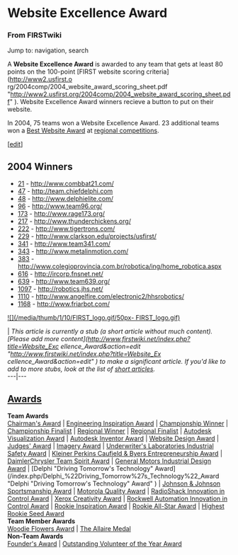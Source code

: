 # Website Excellence Award

### From FIRSTwiki

Jump to: navigation, search

  
A **Website Excellence Award** is awarded to any team that gets at least 80
points on the 100-point [FIRST website scoring criteria](http://www2.usfirst.o
rg/2004comp/2004_website_award_scoring_sheet.pdf
"http://www2.usfirst.org/2004comp/2004_website_award_scoring_sheet.pdf" ).
Website Excellence Award winners recieve a button to put on their website.

In 2004, 75 teams won a Website Excellence Award. 23 additional teams won a
[Best Website Award](/index.php/Best_Website_Award "Best Website Award" ) at
[regional competitions](/index.php/Regional "Regional" ).

[[edit](/index.php?title=Website_Excellence_Award&action=edit&section=1 "Edit
section: 2004 Winners" )]

## 2004 Winners

  * [21](/index.php/21 "21" ) \- <http://www.combbat21.com/>
  * [47](/index.php/47 "47" ) \- <http://team.chiefdelphi.com>
  * [48](/index.php/48 "48" ) \- <http://www.delphielite.com/>
  * [96](/index.php/96 "96" ) \- <http://www.team96.org/>
  * [173](/index.php/173 "173" ) \- <http://www.rage173.org/>
  * [217](/index.php/217 "217" ) \- <http://www.thunderchickens.org/>
  * [222](/index.php/222 "222" ) \- <http://www.tigertrons.com/>
  * [229](/index.php/229 "229" ) \- <http://www.clarkson.edu/projects/usfirst/>
  * [341](/index.php/341 "341" ) \- <http://www.team341.com/>
  * [343](/index.php/343 "343" ) \- <http://www.metalinmotion.com/>
  * [383](/index.php/383 "383" ) \- <http://www.colegioprovincia.com.br/robotica/ing/home_robotica.aspx>
  * [616](/index.php/616 "616" ) \- <http://ircorp.fnsnet.net/>
  * [639](/index.php/639 "639" ) \- <http://www.team639.org/>
  * [1097](/index.php/1097 "1097" ) \- <http://robotics.jhs.net/>
  * [1110](/index.php/1110 "1110" ) \- <http://www.angelfire.com/electronic2/hhsrobotics/>
  * [1168](/index.php/1168 "1168" ) \- <http://www.friarbot.com/>

[![](/media/thumb/1/10/FIRST_logo.gif/50px-
FIRST_logo.gif)](/index.php/Image:FIRST_logo.gif "" )

|  _This article is currently a stub (a short article without much content).
[Please add more content](http://www.firstwiki.net/index.php?title=Website_Exc
ellence_Award&action=edit "http://www.firstwiki.net/index.php?title=Website_Ex
cellence_Award&action=edit" ) to make a significant article. If you'd like to
add to more stubs, look at the list of [short
articles](/index.php/Special:Shortpages "Special:Shortpages" )._  
---|---  
  
  

[Awards](/index.php/Awards "Awards" )  
---  
**Team Awards**   
[Chairman's Award](/index.php/Chairman%27s_Award "Chairman's Award" ) |
[Engineering Inspiration Award](/index.php/Engineering_Inspiration_Award
"Engineering Inspiration Award" ) | [Championship
Winner](/index.php/Championship_Winner "Championship Winner" ) | [Championship
Finalist](/index.php/Championship_Finalist "Championship Finalist" ) |
[Regional Winner](/index.php/Regional_Winner "Regional Winner" ) | [Regional
Finalist](/index.php/Regional_Finalist "Regional Finalist" ) | [Autodesk
Visualization Award](/index.php/Autodesk_Visualization_Award "Autodesk
Visualization Award" ) | [Autodesk Inventor
Award](/index.php/Autodesk_Inventor_Award "Autodesk Inventor Award" ) |
[Website Design Award](/index.php/Website_Design_Award "Website Design Award"
) | [Judges' Award](/index.php/Judges%27_Award "Judges' Award" ) | [Imagery
Award](/index.php/Imagery_Award "Imagery Award" ) | [Underwriter's
Laboratories Industrial Safety
Award](/index.php/Underwriter%27s_Laboratories_Industrial_Safety_Award
"Underwriter's Laboratories Industrial Safety Award" ) | [Kleiner Perkins
Caufield &amp; Byers Entrepreneurship
Award](/index.php/Kleiner_Perkins_Caufield_%26_Byers_Entrepreneurship_Award
"Kleiner Perkins Caufield & Byers Entrepreneurship Award" ) | [DaimlerChrysler
Team Spirit Award](/index.php/DaimlerChrysler_Team_Spirit_Award
"DaimlerChrysler Team Spirit Award" ) | [General Motors Industrial Design
Award](/index.php/General_Motors_Industrial_Design_Award "General Motors
Industrial Design Award" ) | [Delphi "Driving Tomorrow's Technology"
Award](/index.php/Delphi_%22Driving_Tomorrow%27s_Technology%22_Award "Delphi
"Driving Tomorrow's Technology" Award" ) | [Johnson &amp; Johnson
Sportsmanship Award](/index.php/Johnson_%26_Johnson_Sportsmanship_Award
"Johnson & Johnson Sportsmanship Award" ) | [Motorola Quality
Award](/index.php/Motorola_Quality_Award "Motorola Quality Award" ) |
[RadioShack Innovation in Control
Award](/index.php/RadioShack_Innovation_in_Control_Award "RadioShack
Innovation in Control Award" ) | [Xerox Creativity
Award](/index.php/Xerox_Creativity_Award "Xerox Creativity Award" ) |
[Rockwell Automation Innovation in Control
Award](/index.php/Rockwell_Automation_Innovation_in_Control_Award "Rockwell
Automation Innovation in Control Award" ) | [Rookie Inspiration
Award](/index.php/Rookie_Inspiration_Award "Rookie Inspiration Award" ) |
[Rookie All-Star Award](/index.php/Rookie_All-Star_Award "Rookie All-Star
Award" ) | [Highest Rookie Seed Award](/index.php/Highest_Rookie_Seed_Award
"Highest Rookie Seed Award" )  
**Team Member Awards**   
[Woodie Flowers Award](/index.php/Woodie_Flowers_Award "Woodie Flowers Award"
) | [The Allaire Medal](/index.php/The_Allaire_Medal "The Allaire Medal" )  
**Non-Team Awards**   
[Founder's Award](/index.php/Founder%27s_Award "Founder's Award" ) |
[Outstanding Volunteer of the Year
Award](/index.php/Outstanding_Volunteer_of_the_Year_Award "Outstanding
Volunteer of the Year Award" )  
  

